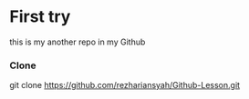 # First try
this is my another repo in my Github

### Clone
git clone https://github.com/rezhariansyah/Github-Lesson.git